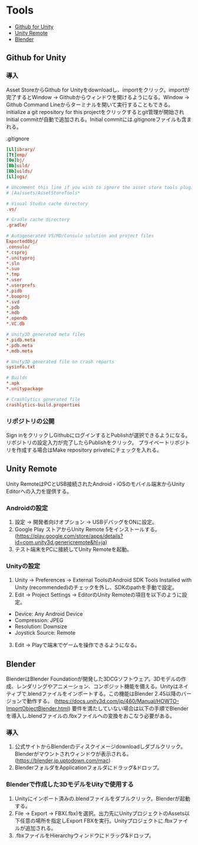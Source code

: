 # Tools

* [Github for Unity](#github-for-unity)
* [Unity Remote](#unity-remote)
* [Blender](#blender)

## Github for Unity

### 導入

Asset StoreからGithub for Unityをdownloadし、importをクリック。importが完了するとWindow -> Githubからウィンドウを開けるようになる。Window -> Github Command Lineからターミナルを開いて実行することもできる。initialize a git repository for this projectをクリックするとgit管理が開始されInitial commitが自動で追加される。Initial commitには.gitignoreファイルも含まれる。

.gitignore
```ini
[Ll]ibrary/
[Tt]emp/
[Oo]bj/
[Bb]uild/
[Bb]uilds/
[Ll]ogs/

# Uncomment this line if you wish to ignore the asset store tools plugin
# [Aa]ssets/AssetStoreTools*

# Visual Studio cache directory
.vs/

# Gradle cache directory
.gradle/

# Autogenerated VS/MD/Consulo solution and project files
ExportedObj/
.consulo/
*.csproj
*.unityproj
*.sln
*.suo
*.tmp
*.user
*.userprefs
*.pidb
*.booproj
*.svd
*.pdb
*.mdb
*.opendb
*.VC.db

# Unity3D generated meta files
*.pidb.meta
*.pdb.meta
*.mdb.meta

# Unity3D generated file on crash reports
sysinfo.txt

# Builds
*.apk
*.unitypackage

# Crashlytics generated file
crashlytics-build.properties
```

### リポジトリの公開

Sign inをクリックしGithubにログインするとPublishが選択できるようになる。リポジトリの設定入力が完了したらPublishをクリック。
プライベートリポジトリを作成する場合はMake repository privateにチェックを入れる。

## Unity Remote

Unity RemoteはPCとUSB接続されたAndroid・iOSのモバイル端末からUnity Editorへの入力を提供する。

### Androidの設定

1. 設定 -> 開発者向けオプション -> USBデバッグをONに設定。
2. Google Play ストアからUnity Remote 5をインストールする。(https://play.google.com/store/apps/details?id=com.unity3d.genericremote&hl=ja)
3. テスト端末をPCに接続してUnity Remoteを起動。

### Unityの設定

1. Unity -> Preferences -> External ToolsのAndroid SDK Tools Installed with Unity (recommended)のチェックを外し、SDKのpathを手動で設定。
2. Edit -> Project Settings -> EditorのUnity Remoteの項目を以下のように設定。

* Device: Any Android Device
* Compression: JPEG
* Resolution: Downsize
* Joystick Source: Remote

3. Edit -> Playで端末でゲームを操作できるようになる。

## Blender

BlenderはBlender Foundationが開発した3DCGソフトウェア。3Dモデルの作成、レンダリングやアニメーション、コンポジット機能を備える。Unityはネイティブで.blendファイルをインポートする。この機能はBlender 2.45以降のバージョンで動作する。
(https://docs.unity3d.com/jp/460/Manual/HOWTO-ImportObjectBlender.html)
要件を満たしていない場合は以下の手順でBlenderを導入し.blendファイルの.fbxファイルへの変換をおこなう必要がある。

### 導入

1. 公式サイトからBlenderのディスクイメージdownloadしダブルクリック。Blenderがマウントされウィンドウが表示される。(https://blender.jp.uptodown.com/mac)
2. BlenderフォルダをApplicationフォルダにドラッグ&ドロップ。

### Blenderで作成した3DモデルをUityで使用する

1. Unityにインポート済みの.blendファイルをダブルクリック。Blenderが起動する。
2. File -> Export -> FBX(.fbx)を選択。出力先にUnityプロジェクトのAssets以下任意の場所を指定しExport FBXを実行。Unityプロジェクトに.fbxファイルが追加される。
3. .fbxファイルをHierarchyウィンドウにドラッグ&ドロップ。
